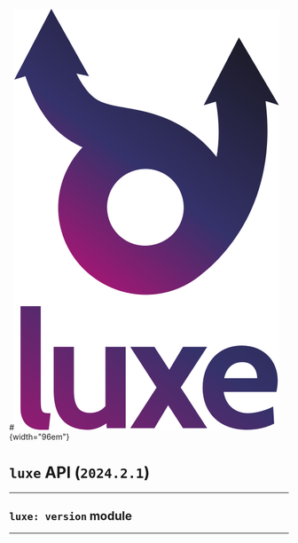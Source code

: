 #![](../../../images/luxe-dark.svg){width="96em"}

# `luxe` API (`2024.2.1`)  


---

## `luxe: version` module


---

